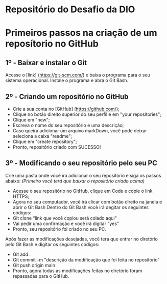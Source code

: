 # Repositório do Desafio da DIO
# Primeiros passos na criação de um reposítorio no GitHub


## 1º - Baixar e instalar o Git
Acesse o [link] (https://git-scm.com/) e baixa o programa para o seu sistema operacional.
Instale o programa e abra o Git Bash.

## 2º - Criando um repositório no GitHub
- Crie a sua conta no [GitHub] (https://github.com/);
- Clique no botão direito superior do seu perfil e em "your repositories";
- Clique em "new";
- Escreva o nome do seu repositório e uma descrição;
- Caso queira adicionar um arquivo markDown, você pode deixar seleciona a caixa "readme";
- Clique em "create repository";
- Pronto, repositório criado com SUCESSO!

## 3º - Modificando o seu repositório pelo seu PC
Crie uma pasta onde você irá adicionar o seu repositório e siga os passos abaixo:
*(Primeiro você terá que baixar o repositório criado acima)*
- Acesse o seu repositório no GitHub, clique em Code e copie o link HTTPS;                   
- Agora no seu computador, você irá clicar com botão direito na janela e abrir o Git Bash
Dentro do Git Bash você irá degitar os seguintes códigos:
- Git clone “link que você copiou será colado aqui” 
- Vai pedir uma confirmação e você irá digitar "yes"
- Pronto, seu repositório foi criado no seu PC.

Após fazer as modificações desejadas, você terá que entrar no diretório pelo Git Bash e digitar os seguintes códigos:
- Git add .                    
- Git commit -m "descrição da modificação que foi feita no repositório"
- Git push origin main
- Pronto, agora todas as modificações feitas no diretório foram repassadas para o GitHub.

